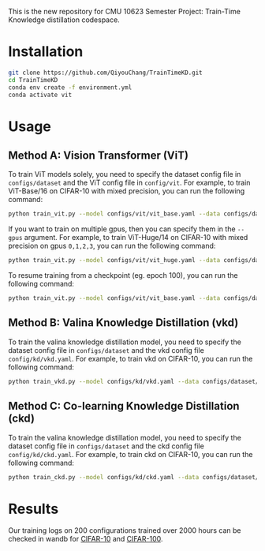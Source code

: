This is the new repository for CMU 10623 Semester Project: Train-Time Knowledge distillation codespace. 

# Installation

```bash
git clone https://github.com/QiyouChang/TrainTimeKD.git
cd TrainTimeKD
conda env create -f environment.yml
conda activate vit
```

# Usage

## Method A: Vision Transformer (ViT)

To train ViT models solely, you need to specify the dataset config file in `configs/dataset` and the ViT config file in `config/vit`. For example, to train ViT-Base/16 on CIFAR-10 with mixed precision, you can run the following command:

```bash
python train_vit.py --model configs/vit/vit_base.yaml --data configs/dataset/cifar10.yaml --gpus 0 --set model.args.patch_size=16 --force --mixed
```

If you want to train on multiple gpus, then you can specify them in the `--gpus` argument. For example, to train ViT-Huge/14 on CIFAR-10 with mixed precision on gpus `0,1,2,3`, you can run the following command:

```bash
python train_vit.py --model configs/vit/vit_huge.yaml --data configs/dataset/cifar10.yaml --gpus 0,1,2,3 --set model.args.patch_size=14 --force --mixed
```

To resume training from a checkpoint (eg. epoch 100), you can run the following command:

```bash
python train_vit.py --model configs/vit/vit_base.yaml --data configs/dataset/cifar10.yaml --gpus 0 --set model.args.patch_size=16 resume=100 --force --mixed
```

## Method B: Valina Knowledge Distillation (vkd)

To train the valina knowledge distillation model, you need to specify the dataset config file in `configs/dataset` and the vkd config file `config/kd/vkd.yaml`. For example, to train vkd on CIFAR-10, you can run the following command:

```bash
python train_vkd.py --model configs/kd/vkd.yaml --data configs/dataset/cifar10.yaml --gpus 0 --force
```

## Method C: Co-learning Knowledge Distillation (ckd)

To train the valina knowledge distillation model, you need to specify the dataset config file in `configs/dataset` and the ckd config file `config/kd/ckd.yaml`. For example, to train ckd on CIFAR-10, you can run the following command:

```bash
python train_ckd.py --model configs/kd/ckd.yaml --data configs/dataset/cifar10.yaml --gpus 0 --force
```

# Results

Our training logs on 200 configurations trained over 2000 hours can be checked in wandb for [CIFAR-10](https://wandb.ai/baolef-cmu/CIFAR10) and [CIFAR-100](https://wandb.ai/baolef-cmu/CIFAR100).

